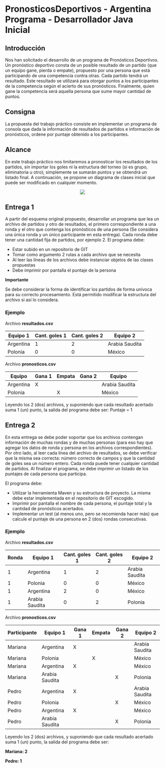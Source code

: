 # PronosticosDeportivos - Argentina Programa - Desarrollador Java Inicial

## Introducción
Nos han solicitado el desarrollo de un programa de Pronósticos Deportivos.
Un pronóstico deportivo consta de un posible resultado de un partido (que un equipo gane,
pierda o empate), propuesto por una persona que está participando de una competencia
contra otras.
Cada partido tendrá un resultado. Este resultado se utilizará para otorgar puntos a los
participantes de la competencia según el acierto de sus pronósticos.
Finalmente, quien gane la competencia será aquella persona que sume mayor cantidad de
puntos.
## Consigna
La propuesta del trabajo práctico consiste en implementar un programa de consola que dada
la información de resultados de partidos e información de pronósticos, ordene por puntaje
obtenido a los participantes.
## Alcance
En este trabajo práctico nos limitaremos a pronosticar los resultados de los partidos, sin
importar los goles ni la estructura del torneo (si es grupo, eliminatoria u otro); simplemente se
sumarán puntos y se obtendrá un listado final.
A continuación, se propone un diagrama de clases inicial que puede ser modificado en
cualquier momento.

<p align="center">

<img src=https://user-images.githubusercontent.com/71903793/227000356-876d5f6b-77cb-49fc-ab13-2f473886dd57.png>

</p>

## Entrega 1
A partir del esquema original propuesto, desarrollar un programa que lea un archivo de
partidos y otro de resultados, el primero correspondiente a una ronda y el otro que contenga
los pronósticos de una persona (Se considera una única ronda y un único participante en esta entrega). Cada ronda debe tener una cantidad fija de partidos, por
ejemplo 2. El programa debe:

* Estar subido en un repositorio de GIT
* Tomar como argumento 2 rutas a cada archivo que se necesita
* Al leer las líneas de los archivos debe instanciar objetos de las clases propuestas
* Debe imprimir por pantalla el puntaje de la persona

__Importante__

Se debe considerar la forma de identificar los partidos de forma unívoca para su correcto
procesamiento. Está permitido modificar la estructura del archivo si así lo considera.

### Ejemplo

Archivo **resultados.csv**

| Equipo 1  | Cant. goles 1 | Cant. goles 2 | Equipo 2       |
| --------- | -------------| -------------| -------------- |
| Argentina | 1            | 2            | Arabia Saudita |
| Polonia   | 0            | 0            | México         |

Archivo **pronosticos.csv**

| Equipo | Gana 1 | Empata | Gana 2 | Equipo |
|--------|--------|--------|--------|--------|
| Argentina | X |   |   | Arabia Saudita |
| Polonia |  | X |   | México |

Leyendo los 2 (dos) archivos, y suponiendo que cada resultado acertado suma 1 (un) punto, la
salida del programa debe ser: Puntaje = 1

## Entrega 2

En esta entrega se debe poder soportar que los archivos contengan información de muchas
rondas y de muchas personas (para eso hay que agregar los datos de ronda y persona en los
archivos correspondientes).
Por otro lado, al leer cada línea del archivo de resultados, se debe verificar que la misma sea
correcta: número correcto de campos y que la cantidad de goles sea un número entero. Cada
ronda puede tener cualquier cantidad de partidos.
Al finalizar el programa, se debe imprimir un listado de los puntajes de cada persona que
participa.

El programa debe:
* Utilizar la herramienta Maven y su estructura de proyecto. La misma debe estar
implementada en el repositorio de GIT escogido.
* Imprimir por pantalla el nombre de cada persona, el puntaje total y la cantidad de
pronósticos acertados.
* Implementar un test (al menos uno, pero se recomienda hacer más) que calcule el
puntaje de una persona en 2 (dos) rondas consecutivas.

### Ejemplo

Archivo **resultados.csv**

| Ronda | Equipo 1       | Cant. goles 1 | Cant. goles 2 | Equipo 2        |
|-------|----------------|---------------|---------------|----------------|
| 1     | Argentina      | 1             | 2             | Arabia Saudita |
| 1     | Polonia        | 0             | 0             | México         |
| 1     | Argentina      | 2             | 0             | México         |
| 1     | Arabia Saudita | 0             | 2             | Polonia        |

Archivo **pronosticos.csv**

| Participante | Equipo 1       | Gana 1 | Empata | Gana 2 | Equipo 2        |
|-------------|----------------|--------|--------|--------|----------------|
| Mariana     | Argentina      | X      |        |        | Arabia Saudita |
| Mariana     | Polonia        |       |    X    |        | México         |
| Mariana     | Argentina      | X      |        |        | México         |
| Mariana     | Arabia Saudita |        |        | X      | Polonia        |
| Pedro       | Argentina      | X      |        |        | Arabia Saudita |
| Pedro       | Polonia        |       |        |  X      | México         |
| Pedro       | Argentina      | X      |        |        | México         |
| Pedro       | Arabia Saudita |        |        | X      | Polonia        |

Leyendo los 2 (dos) archivos, y suponiendo que cada resultado acertado suma 1 (un) punto, la
salida del programa debe ser:

**Mariana: 2**

**Pedro: 1**
